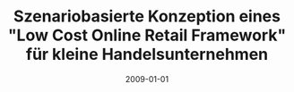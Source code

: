 ---
abstract: ''
authors:
- Christoph Höglinger
date: '2009-01-01'
featured: false
links:
- name: Publik
  url: https://publik.tuwien.ac.at/showentry.php?ID=183666&lang=2
publication_types:
- '7'
publishDate: '2009-01-01'
title: Szenariobasierte Konzeption eines "Low Cost Online Retail Framework" für kleine
  Handelsunternehmen
url_pdf: ''
---